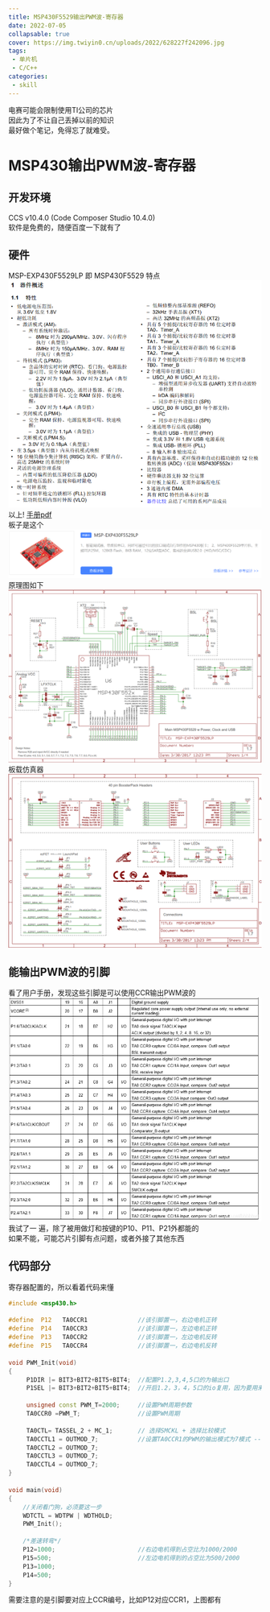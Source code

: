 ```yaml
---
title: MSP430F5529输出PWM波-寄存器
date: 2022-07-05
collapsable: true
cover: https://img.twiyin0.cn/uploads/2022/628227f242096.jpg
tags:
 - 单片机
 - C/C++
categories: 
 - skill
---
```


电赛可能会限制使用TI公司的芯片  
因此为了不让自己丢掉以前的知识  
最好做个笔记，免得忘了就难受。
<!-- note -->

# MSP430输出PWM波-寄存器

## 开发环境
CCS v10.4.0 (Code Composer Studio 10.4.0)  
软件是免费的，随便百度一下就有了

## 硬件
MSP-EXP430F5529LP 即 MSP430F5529 特点  
![](./imgs/UCA-1.png)
以上!
[手册pdf](https://www.ti.com.cn/cn/lit/ds/symlink/msp430f5529.pdf?ts=1657006504445&ref_url=https%253A%252F%252Fwww.ti.com.cn%252Fproduct%252Fzh-cn%252FMSP430F5529%253FkeyMatch%253DMSP430F5529%2526tisearch%253Dsearch-everything%2526usecase%253DGPN)  
板子是这个  
![](./imgs/MSP430-1.png)
原理图如下  
![](./imgs/schem.png)  
板载仿真器  
![](./imgs/schem-1.png)

## 能输出PWM波的引脚
看了用户手册，发现这些引脚是可以使用CCR输出PWM波的  
![](./imgs/PWM-CCR.png)  
我试了一 遍，除了被用做灯和按键的P10、P11、P21外都能的  
如果不能，可能芯片引脚有点问题，或者外接了其他东西  

## 代码部分
寄存器配置的，所以看着代码来懂  
```c++
#include <msp430.h>

#define  P12   TA0CCR1              //该引脚置一，右边电机正转
#define  P14   TA0CCR3              //该引脚置一，左边电机正转
#define  P13   TA0CCR2              //该引脚置一，左边电机反转
#define  P15   TA0CCR4              //该引脚置一，右边电机反转

void PWM_Init(void)
{
     P1DIR |= BIT3+BIT2+BIT5+BIT4;  //配置P1.2,3,4,5口的为输出口
     P1SEL |= BIT3+BIT2+BIT5+BIT4;  //开启1.2，3，4，5口的io复用，因为要用来输出pwm

     unsigned const PWM_T=2000;     //设置PWM周期参数
     TA0CCR0 =PWM_T;                //设置PWM周期

     TA0CTL= TASSEL_2 + MC_1;       // 选择SMCKL + 选择比较模式
     TA0CCTL1 = OUTMOD_7;           //设置TA0CCR1的PWM的输出模式为7模式 --reset/set模式
     TA0CCTL2 = OUTMOD_7;
     TA0CCTL3 = OUTMOD_7;
     TA0CCTL4 = OUTMOD_7;
}

void main(void)
{
    //关闭看门狗，必须要这一步
    WDTCTL = WDTPW | WDTHOLD;
    PWM_Init();

    /*差速转弯*/
    P12=1000;                       //右边电机得到占空比为1000/2000
    P15=500;                        //左边电机得到的占空比为500/2000
    P13=1000;
    P14=500;
}
```
需要注意的是引脚要对应上CCR编号，比如P12对应CCR1，上图都有
